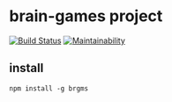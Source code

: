 # brain-games project
[![Build Status](https://travis-ci.org/sergmsk/project-lvl1-s364.svg?branch=master)](https://travis-ci.org/sergmsk/project-lvl1-s364) [![Maintainability](https://api.codeclimate.com/v1/badges/fd42fec1b2fc76af413d/maintainability)](https://codeclimate.com/github/sergmsk/project-lvl1-s364/maintainability)

## install
```npm install -g brgms```
